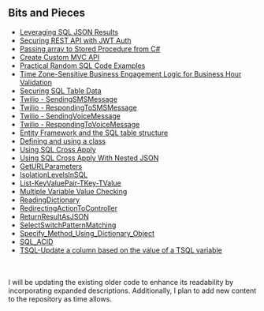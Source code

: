 ## Bits and Pieces
- [Leveraging SQL JSON Results](https://github.com/seandrewsr/code/blob/main/WorkingWithSQLJSONResults.pdf)
- [Securing REST API with JWT Auth](https://github.com/seandrewsr/code/blob/main/SecuringRESTAPIJWTAuthAES-EncryptedKeys.pdf)
- [Passing array to Stored Procedure from C#](https://github.com/seandrewsr/code/blob/main/PassingArrayToSP_XML.pdf)
- [Create Custom MVC API](https://github.com/seandrewsr/code/blob/main/Creating%20a%20Custom%20MVC%20API%20for%20Managing%20Patient%20Prescriptions%20with%20Twilio%20Integration.pdf)
- [Practical Random SQL Code Examples](https://github.com/seandrewsr/sql/blob/main/PracticalRandomSQLCodeExamples.pdf)
- [Time Zone-Sensitive Business Engagement Logic for Business Hour Validation](https://github.com/seandrewsr/sql/blob/main/TimeZone-SensitiveEngagementValidation.pdf)
- [Securing SQL Table Data](https://github.com/seandrewsr/code/blob/main/SecuringSQLTableData.pdf)
- [Twilio - SendingSMSMessage](https://github.com/seandrewsr/code/blob/main/Twilio/SendingSMSMessage.pdf)
- [Twilio - RespondingToSMSMessage](https://github.com/seandrewsr/code/blob/main/Twilio/RespondingToSMSMessage.pdf)
- [Twilio - SendingVoiceMessage](https://github.com/seandrewsr/code/blob/main/Twilio/SendingVoiceMessage.pdf)
- [Twilio - RespondingToVoiceMessage](https://github.com/seandrewsr/code/blob/main/Twilio/RespondingToVoiceMessage.pdf)
- [Entity Framework and the SQL table structure](https://github.com/seandrewsr/code/blob/main/Entity%20Framework%20and%20the%20SQL%20table%20structure.pdf)
- [Defining and using a class](https://github.com/seandrewsr/code/blob/main/DefiningAndUsingClasses.pdf)
- [Using SQL Cross Apply](https://github.com/seandrewsr/sql/blob/main/UsingSQLCrossApply.pdf)
- [Using SQL Cross Apply With Nested JSON](https://github.com/seandrewsr/sql/blob/main/UsingSQLCrossApplyWithNestedJSON.pdf)
- [GetURLParameters](https://github.com/seandrewsr/code/blob/main/GetURLParameters.pdf)
- [IsolationLevelsInSQL](https://github.com/seandrewsr/code/blob/main/IsolationLevelsInSQL.pdf)
- [List-KeyValuePair-TKey-TValue](https://github.com/seandrewsr/code/blob/main/List-KeyValuePair-TKey-TValue.pdf)
- [Multiple Variable Value Checking](https://github.com/seandrewsr/code/blob/main/Multiple%20Variable%20Value%20Checking.pdf)
- [ReadingDictionary](https://github.com/seandrewsr/code/blob/main/ReadingDictionary.pdf)
- [RedirectingActionToController](https://github.com/seandrewsr/code/blob/main/RedirectingActionToController.pdf)
- [ReturnResultAsJSON](https://github.com/seandrewsr/code/blob/main/ReturnResultAsJSON.pdf)
- [SelectSwitchPatternMatching](https://github.com/seandrewsr/code/blob/main/SelectSwitchPatternMatching.pdf)
- [Specify_Method_Using_Dictionary_Object](https://github.com/seandrewsr/code/blob/main/Specify%20Method%20Using%20Dictionary%20Object.pdf)
- [SQL_ACID](https://github.com/seandrewsr/code/blob/main/SQL_ACID.pdf)
- [TSQL-Update a column based on the value of a TSQL variable](https://github.com/seandrewsr/code/blob/main/TSQL-Update%20a%20column%20based%20on%20the%20value%20of%20a%20TSQL%20variable.pdf)

<br><br>
I will be updating the existing older code to enhance its readability by incorporating expanded descriptions. Additionally, I plan to add new content to the repository as time allows.
<br><br>


<!--
**seandrewsr/seandrewsr** is a ✨ _special_ ✨ repository because its `README.md` (this file) appears on your GitHub profile.

Here are some ideas to get you started:

- 🔭 I’m currently working on ...
- 🌱 I’m currently learning ...
- 👯 I’m looking to collaborate on ...
- 🤔 I’m looking for help with ...
- 💬 Ask me about ...
- 📫 How to reach me: ...
- 😄 Pronouns: ...
- ⚡ Fun fact: ...
-->
